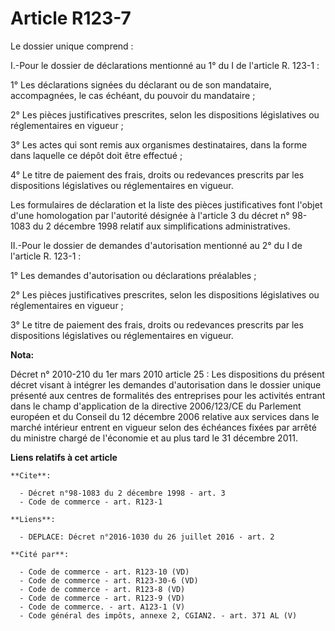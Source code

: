 # Article R123-7

Le dossier unique comprend : 

I.-Pour le dossier de déclarations mentionné au 1° du I de l'article R. 123-1 : 

1° Les déclarations signées du déclarant ou de son mandataire, accompagnées, le cas échéant, du pouvoir du mandataire ; 

2° Les pièces justificatives prescrites, selon les dispositions législatives ou réglementaires en vigueur ; 

3° Les actes qui sont remis aux organismes destinataires, dans la forme dans laquelle ce dépôt doit être effectué ; 

4° Le titre de paiement des frais, droits ou redevances prescrits par les dispositions législatives ou réglementaires en
vigueur. 

Les formulaires de déclaration et la liste des pièces justificatives font l'objet d'une homologation par l'autorité désignée
à l'article 3 du décret n° 98-1083 du 2 décembre 1998 relatif aux simplifications administratives. 

II.-Pour le dossier de demandes d'autorisation mentionné au 2° du I de l'article R. 123-1 : 

1° Les demandes d'autorisation ou déclarations préalables ; 

2° Les pièces justificatives prescrites, selon les dispositions législatives ou réglementaires en vigueur ; 

3° Le titre de paiement des frais, droits ou redevances prescrits par les dispositions législatives ou réglementaires en
vigueur.

**Nota:**

Décret n° 2010-210 du 1er mars 2010 article 25 : Les dispositions du présent décret visant à intégrer les demandes
d'autorisation dans le dossier unique présenté aux centres de formalités des entreprises pour les activités entrant dans le
champ d'application de la directive 2006/123/CE du Parlement européen et du Conseil du 12 décembre 2006 relative aux services
dans le marché intérieur entrent en vigueur selon des échéances fixées par arrêté du ministre chargé de l'économie et au plus
tard le 31 décembre 2011.

**Liens relatifs à cet article**

	**Cite**:

	  - Décret n°98-1083 du 2 décembre 1998 - art. 3
	  - Code de commerce - art. R123-1

	**Liens**:

	  - DEPLACE: Décret n°2016-1030 du 26 juillet 2016 - art. 2

	**Cité par**:

	  - Code de commerce - art. R123-10 (VD)
	  - Code de commerce - art. R123-30-6 (VD)
	  - Code de commerce - art. R123-8 (VD)
	  - Code de commerce - art. R123-9 (VD)
	  - Code de commerce. - art. A123-1 (V)
	  - Code général des impôts, annexe 2, CGIAN2. - art. 371 AL (V)
